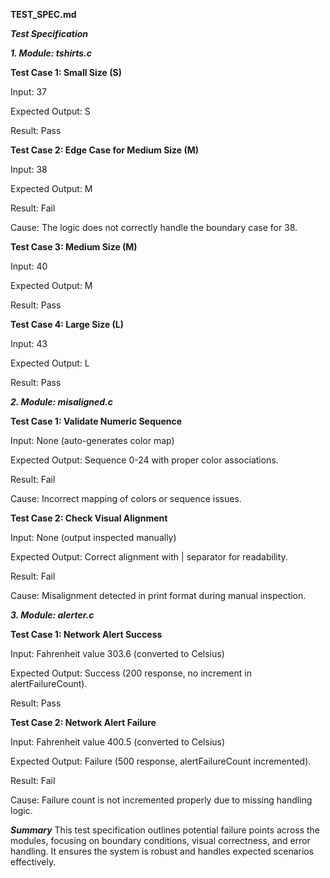 **TEST_SPEC.md**

___Test Specification___


_**1. Module: tshirts.c**_

**Test Case 1: 
Small Size (S)**

Input: 37

Expected Output: S

Result: Pass

**Test Case 2: 
Edge Case for Medium Size (M)**

Input: 38

Expected Output: M

Result: Fail

Cause: The logic does not correctly handle the boundary case for 38.

**Test Case 3: 
Medium Size (M)**

Input: 40

Expected Output: M

Result: Pass

**Test Case 4: 
Large Size (L)**

Input: 43

Expected Output: L

Result: Pass


_**2. Module: misaligned.c**_

**Test Case 1: 
Validate Numeric Sequence**

Input: None (auto-generates color map)

Expected Output: Sequence 0-24 with proper color associations.

Result: Fail

Cause: Incorrect mapping of colors or sequence issues.

**Test Case 2: 
Check Visual Alignment**

Input: None (output inspected manually)

Expected Output: Correct alignment with | separator for readability.

Result: Fail

Cause: Misalignment detected in print format during manual inspection.


_**3. Module: alerter.c**_

**Test Case 1: 
Network Alert Success**

Input: Fahrenheit value 303.6 (converted to Celsius)

Expected Output: Success (200 response, no increment in alertFailureCount).

Result: Pass

**Test Case 2: 
Network Alert Failure**

Input: Fahrenheit value 400.5 (converted to Celsius)

Expected Output: Failure (500 response, alertFailureCount incremented).

Result: Fail

Cause: Failure count is not incremented properly due to missing handling logic.


_**Summary**_
This test specification outlines potential failure points across the modules, focusing on boundary conditions, visual correctness, and error handling. It ensures the system is robust and handles expected scenarios effectively.
